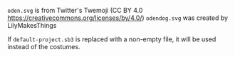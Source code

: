 `oden.svg` is from Twitter's Twemoji (CC BY 4.0 https://creativecommons.org/licenses/by/4.0/)
`odendog.svg` was created by LilyMakesThings

If `default-project.sb3` is replaced with a non-empty file, it will be used instead of the costumes.
